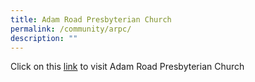 ```yaml
---
title: Adam Road Presbyterian Church
permalink: /community/arpc/
description: ""
---
```

Click on this [link](https://arpc.sg/) to visit Adam Road Presbyterian Church
